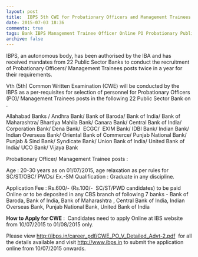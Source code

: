 ```yaml
---
layout: post
title:  IBPS 5th CWE for Probationary Officers and Management Trainees last date 1st August-2015
date: 2015-07-03 18:36
comments: true
tags: Bank IBPS Management Trainee Officer Online PO Probationary Public-Sector
archive: false
---
```

IBPS, an autonomous body, has been authorised by the IBA and has received mandates from 22 Public Sector Banks to conduct the recruitment of Probationary Officers/ Management Trainees posts twice in a year for their requirements. 

Vth (5th) Common Written Examination (CWE) will be conducted by the IBPS as a per-requisites for selection of personnel for Probationary Officers (PO)/ Management Trainees posts in the following 22 Public Sector Bank on . 

Allahabad Banks / Andhra Bank/ Bank of Baroda/ Bank of India/ Bank of Maharashtra/ Bhartiya Mahila Bank/ Canara Bank/ Central Bank of India/ Corporation Bank/ Dena Bank/  ECGC/  EXIM Bank/ IDBI Bank/ Indian Bank/ Indian Overseas Bank/ Oriental Bank of Commerce/ Punjab National Bank/ Punjab & Sind Bank/ Syndicate Bank/ Union Bank of India/ United Bank of India/ UCO Bank/ Vijaya Bank


Probationary Officer/ Management Trainee posts :

Age : 20-30 years as on 01/07/2015, age relaxation as per rules for SC/ST/OBC/ PWDs/ Ex.-SM
 Qualification : Graduate in any discipline.

Application Fee : Rs.600/- (Rs.100/-  SC/ST/PWD candidates) to be paid Online or to be deposited in any CBS branch of following 7 banks - Bank of Baroda, Bank of India, Bank of Maharashtra
, Central Bank of India, Indian Overseas Bank, Punjab National Bank, United Bank of India  

**How to Apply for CWE** :  Candidates need to apply Online at IBS website from 10/07/2015 to 01/08/2015 only.

Please view <http://ibps.in/career_pdf/CWE_PO_V_Detailed_Advt-2.pdf>  for all the details available and visit <http://www.ibps.in> to submit the application online from 10/07/2015 onwards.

